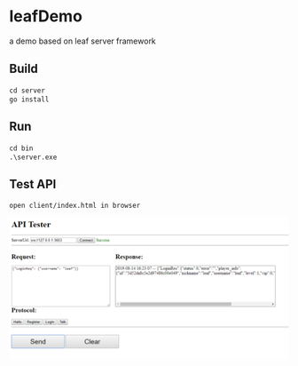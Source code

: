 # leafDemo
a demo based on leaf server framework

## Build
```
cd server
go install
```

## Run
```
cd bin
.\server.exe
```

## Test API
```
open client/index.html in browser
```
![截图](screenshot.png)